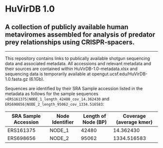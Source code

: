 # HuVirDB 1.0
## A collection of publicly available human metaviromes assembled for analysis of predator prey relationships using CRISPR-spacers.
***

This repository contains links to publically available shotgun sequencing data and associated metadata. All accessions and relevant metadata and their sources are contained within HuVirDB-1.0-metadata.xlsx and sequencing data is temporarily available at opengut.ucsf.edu/HuVirDB-1.0.fasta.gz (6.1Gb).

Sequences are identified by their SRA Sample accession listed in the metadata as follows for the sample sequences `>ERS161375|NODE_1_length_42480_cov_14.362430` and `ERS698656|NODE_2_length_95062_cov_1334.516583`:

SRA Sample Accession | Node Identifier | Length of Node (BP)  | Coverage (average kmer)
---------|---------|---------|-----------
ERS161375 | NODE_1 | 42480 |  14.362430
ERS698656 | NODE_2 | 95062 | 1334.516583
